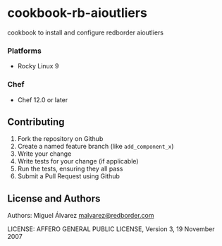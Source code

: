 # cookbook-rb-aioutliers

cookbook to install and configure redborder aioutliers

### Platforms

- Rocky Linux 9

### Chef

- Chef 12.0 or later

## Contributing

1. Fork the repository on Github
2. Create a named feature branch (like `add_component_x`)
3. Write your change
4. Write tests for your change (if applicable)
5. Run the tests, ensuring they all pass
6. Submit a Pull Request using Github

## License and Authors

Authors: Miguel Álvarez <malvarez@redborder.com>

LICENSE: AFFERO GENERAL PUBLIC LICENSE, Version 3, 19 November 2007

